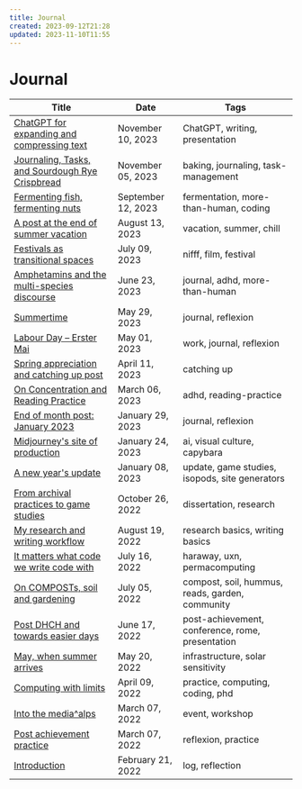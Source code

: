 ```yaml
---
title: Journal
created: 2023-09-12T21:28
updated: 2023-11-10T11:55
---
```

# Journal

| Title                                                                      | Date               | Tags                                             |
| -------------------------------------------------------------------------- | ------------------ | ------------------------------------------------ |
| [ChatGPT for expanding and compressing text](journal/2023-11-10.md)      | November 10, 2023  | ChatGPT, writing, presentation                   |
| [Journaling, Tasks, and Sourdough Rye Crispbread](journal/2023-11-05.md) | November 05, 2023  | baking, journaling, task-management              |
| [Fermenting fish, fermenting nuts](journal/2023-09-12.md)                | September 12, 2023 | fermentation, more-than-human, coding            |
| [A post at the end of summer vacation](journal/2023-08-13.md)            | August 13, 2023    | vacation, summer, chill                          |
| [Festivals as transitional spaces](journal/2023-07-09.md)                | July 09, 2023      | nifff, film, festival                            |
| [Amphetamins and the multi-species discourse](journal/2023-06-23.md)     | June 23, 2023      | journal, adhd, more-than-human                   |
| [Summertime](journal/2023-05-29.md)                                      | May 29, 2023       | journal, reflexion                               |
| [Labour Day – Erster Mai](journal/2023-05-01.md)                         | May 01, 2023       | work, journal, reflexion                         |
| [Spring appreciation and catching up post](journal/2023-04-11.md)        | April 11, 2023     | catching up                                      |
| [On Concentration and Reading Practice](journal/2023-03-06.md)           | March 06, 2023     | adhd, reading-practice                           |
| [End of month post: January 2023](journal/2023-01-29.md)                 | January 29, 2023   | journal, reflexion                               |
| [Midjourney's site of production](journal/2023-01-24.md)                 | January 24, 2023   | ai, visual culture, capybara                     |
| [A new year's update](journal/2023-01-08.md)                             | January 08, 2023   | update, game studies, isopods, site generators   |
| [From archival practices to game studies](journal/2022-10-26.md)         | October 26, 2022   | dissertation, research                           |
| [My research and writing workflow](journal/2022-08-19.md)                | August 19, 2022    | research basics, writing basics                  |
| [It matters what code we write code with](journal/2022-07-16.md)         | July 16, 2022      | haraway, uxn, permacomputing                     |
| [On COMPOSTs, soil and gardening](journal/2022-07-05.md)                 | July 05, 2022      | compost, soil, hummus, reads, garden, community  |
| [Post DHCH and towards easier days](journal/2022-06-17.md)               | June 17, 2022      | post-achievement, conference, rome, presentation |
| [May, when summer arrives](journal/2022-05-20.md)                        | May 20, 2022       | infrastructure, solar sensitivity                |
| [Computing with limits](journal/2022-04-09.md)                           | April 09, 2022     | practice, computing, coding, phd                 |
| [Into the media^alps](journal/2022-03-07.md)                             | March 07, 2022     | event, workshop                                  |
| [Post achievement practice](journal/2022-03-15.md)                       | March 07, 2022     | reflexion, practice                              |
| [Introduction](journal/2022-02-21.md)                                    | February 21, 2022  | log, reflection                                  |
